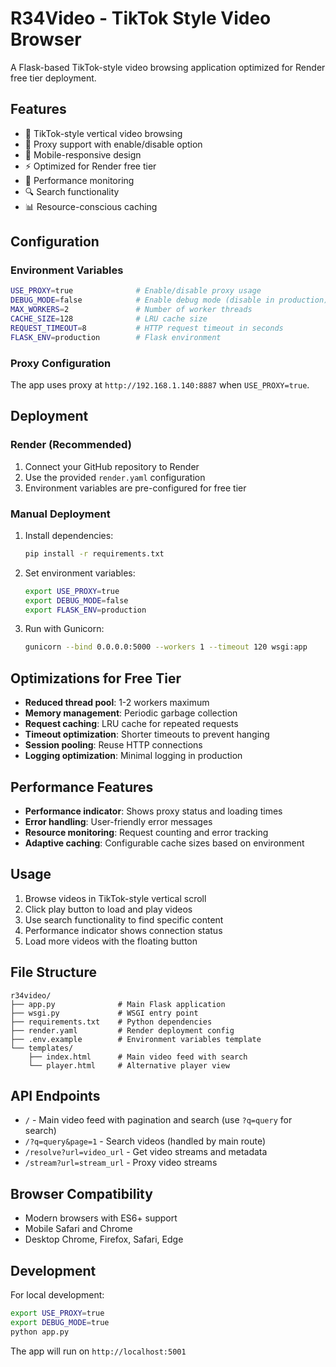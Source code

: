 # R34Video - TikTok Style Video Browser

A Flask-based TikTok-style video browsing application optimized for Render free tier deployment.

## Features

- 🎥 TikTok-style vertical video browsing
- 🔄 Proxy support with enable/disable option
- 📱 Mobile-responsive design
- ⚡ Optimized for Render free tier
- 🎯 Performance monitoring
- 🔍 Search functionality
- 📊 Resource-conscious caching

## Configuration

### Environment Variables

```bash
USE_PROXY=true              # Enable/disable proxy usage
DEBUG_MODE=false            # Enable debug mode (disable in production)
MAX_WORKERS=2               # Number of worker threads
CACHE_SIZE=128              # LRU cache size
REQUEST_TIMEOUT=8           # HTTP request timeout in seconds
FLASK_ENV=production        # Flask environment
```

### Proxy Configuration

The app uses proxy at `http://192.168.1.140:8887` when `USE_PROXY=true`.

## Deployment

### Render (Recommended)

1. Connect your GitHub repository to Render
2. Use the provided `render.yaml` configuration
3. Environment variables are pre-configured for free tier

### Manual Deployment

1. Install dependencies:
   ```bash
   pip install -r requirements.txt
   ```

2. Set environment variables:
   ```bash
   export USE_PROXY=true
   export DEBUG_MODE=false
   export FLASK_ENV=production
   ```

3. Run with Gunicorn:
   ```bash
   gunicorn --bind 0.0.0.0:5000 --workers 1 --timeout 120 wsgi:app
   ```

## Optimizations for Free Tier

- **Reduced thread pool**: 1-2 workers maximum
- **Memory management**: Periodic garbage collection
- **Request caching**: LRU cache for repeated requests
- **Timeout optimization**: Shorter timeouts to prevent hanging
- **Session pooling**: Reuse HTTP connections
- **Logging optimization**: Minimal logging in production

## Performance Features

- **Performance indicator**: Shows proxy status and loading times
- **Error handling**: User-friendly error messages
- **Resource monitoring**: Request counting and error tracking
- **Adaptive caching**: Configurable cache sizes based on environment

## Usage

1. Browse videos in TikTok-style vertical scroll
2. Click play button to load and play videos
3. Use search functionality to find specific content
4. Performance indicator shows connection status
5. Load more videos with the floating button

## File Structure

```
r34video/
├── app.py              # Main Flask application
├── wsgi.py             # WSGI entry point
├── requirements.txt    # Python dependencies
├── render.yaml         # Render deployment config
├── .env.example        # Environment variables template
└── templates/
    ├── index.html      # Main video feed with search
    └── player.html     # Alternative player view
```

## API Endpoints

- `/` - Main video feed with pagination and search (use `?q=query` for search)
- `/?q=query&page=1` - Search videos (handled by main route)
- `/resolve?url=video_url` - Get video streams and metadata
- `/stream?url=stream_url` - Proxy video streams

## Browser Compatibility

- Modern browsers with ES6+ support
- Mobile Safari and Chrome
- Desktop Chrome, Firefox, Safari, Edge

## Development

For local development:

```bash
export USE_PROXY=true
export DEBUG_MODE=true
python app.py
```

The app will run on `http://localhost:5001`